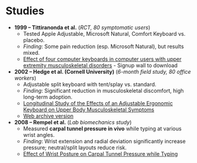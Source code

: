 # Studies

- **1999 – Tittiranonda et al.** (*RCT, 80 symptomatic users*)
    - Tested Apple Adjustable, Microsoft Natural, Comfort Keyboard vs. placebo.
    - *Finding*: Some pain reduction (esp. Microsoft Natural), but results mixed.
    - [Effect of four computer keyboards in computer users with upper extremity musculoskeletal disorders](https://web.archive.org/save/https://www.academia.edu/82378430/Effect_of_four_computer_keyboards_in_computer_users_with_upper_extremity_musculoskeletal_disorders) - Signup wall to download
- **2002 – Hedge et al. (Cornell University)** (*6-month field study, 80 office workers*)
    - Adjustable split keyboard with tent/splay vs. standard.
    - *Finding*: Significant reduction in musculoskeletal discomfort, high long-term adoption.
    - [Longitudinal Study of the Effects
of an Adjustable Ergonomic
Keyboard on Upper Body
Musculoskeletal Symptoms](https://ergo.human.cornell.edu/Conferences/HFES02/GTTalkHFES02.pdf)
    - [Web archive version](https://web.archive.org/web/20250824152523/https://ergo.human.cornell.edu/Conferences/HFES02/GTTalkHFES02.pdf)
- **2008 – Rempel et al.** (*Lab biomechanics study*)
    - Measured **carpal tunnel pressure in vivo** while typing at various wrist angles.
    - *Finding*: Wrist extension and radial deviation significantly increase pressure; neutral/split layouts reduce risk.
    - [Effect of Wrist Posture on Carpal Tunnel Pressure while Typing](https://onlinelibrary.wiley.com/doi/epdf/10.1002/jor.20599)
